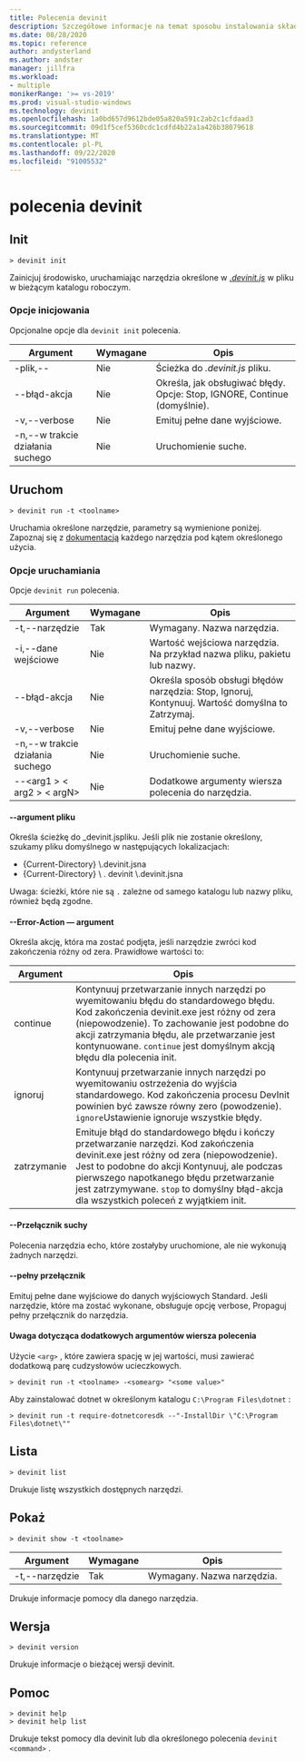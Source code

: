 ```yaml
---
title: Polecenia devinit
description: Szczegółowe informacje na temat sposobu instalowania składników przy użyciu poleceń devinit.
ms.date: 08/28/2020
ms.topic: reference
author: andysterland
ms.author: andster
manager: jillfra
ms.workload:
- multiple
monikerRange: '>= vs-2019'
ms.prod: visual-studio-windows
ms.technology: devinit
ms.openlocfilehash: 1a0bd657d9612bde05a820a591c2ab2c1cfdaad3
ms.sourcegitcommit: 09d1f5cef5360cdc1cdfd4b22a1a426b38079618
ms.translationtype: MT
ms.contentlocale: pl-PL
ms.lasthandoff: 09/22/2020
ms.locfileid: "91005532"
---
```

# <a name="devinit-commands"></a>polecenia devinit

## <a name="init"></a>Init

```console
> devinit init
```

Zainicjuj środowisko, uruchamiając narzędzia określone w [_.devinit.js_](devinit-json.md) w pliku w bieżącym katalogu roboczym.  

### <a name="options-for-init"></a>Opcje inicjowania

Opcjonalne opcje dla `devinit init` polecenia.

| Argument             | Wymagane | Opis                                                               |
|----------------------|----------|---------------------------------------------------------------------------|
| -plik,--           | Nie       | Ścieżka do _.devinit.js_ pliku.                                         |
| --błąd-akcja       | Nie       | Określa, jak obsługiwać błędy. Opcje: Stop, IGNORE, Continue (domyślnie).|
| -v,--verbose         | Nie       | Emituj pełne dane wyjściowe.                                                      |
| -n,--w trakcie działania suchego         | Nie       | Uruchomienie suche.                                                                  |

## <a name="run"></a>Uruchom

```console
> devinit run -t <toolname>
```

Uruchamia określone narzędzie, parametry są wymienione poniżej. Zapoznaj się z [dokumentacją](devinit-tool-list.md) każdego narzędzia pod kątem określonego użycia.

### <a name="options-for-run"></a>Opcje uruchamiania

Opcje `devinit run` polecenia.

| Argument                                  | Wymagane | Opis                                                                          |
|-------------------------------------------|----------|--------------------------------------------------------------------------------------|
| -t,--narzędzie                                 | Tak      | Wymagany. Nazwa narzędzia.                                                             |
| -i,--dane wejściowe                                | Nie       | Wartość wejściowa narzędzia. Na przykład nazwa pliku, pakietu lub nazwy.                           |
| --błąd-akcja                            | Nie       | Określa sposób obsługi błędów narzędzia: Stop, Ignoruj, Kontynuuj. Wartość domyślna to Zatrzymaj. |
| -v,--verbose                              | Nie       | Emituj pełne dane wyjściowe.                                                                 |
| -n,--w trakcie działania suchego                              | Nie       | Uruchomienie suche.                                                                             |
| --&lt;arg1 &gt; &lt; arg2 &gt; &lt; argN&gt;  | Nie       | Dodatkowe argumenty wiersza polecenia do narzędzia.                                       |

#### <a name="--file-argument"></a>--argument pliku

Określa ścieżkę do _devinit.jspliku. Jeśli plik nie zostanie określony, szukamy pliku domyślnego w następujących lokalizacjach:

* {Current-Directory} \\.devinit.jsna
* {Current-Directory} \\ . devinit \\.devinit.jsna

Uwaga: ścieżki, które nie są `.` zależne od samego katalogu lub nazwy pliku, również będą zgodne.

#### <a name="--error-action-argument"></a>--Error-Action — argument

Określa akcję, która ma zostać podjęta, jeśli narzędzie zwróci kod zakończenia różny od zera. Prawidłowe wartości to:

| Argument | Opis                                                                                                                                                                                                                                                                           |
|----------|---------------------------------------------------------------------------------------------------------------------------------------------------------------------------------------------------------------------------------------------------------------------------------------|
| continue | Kontynuuj przetwarzanie innych narzędzi po wyemitowaniu błędu do standardowego błędu. Kod zakończenia devinit.exe jest różny od zera (niepowodzenie). To zachowanie jest podobne do akcji zatrzymania błędu, ale przetwarzanie jest kontynuowane. `continue` jest domyślnym akcją błędu dla polecenia init.              |
| ignoruj   | Kontynuuj przetwarzanie innych narzędzi po wyemitowaniu ostrzeżenia do wyjścia standardowego. Kod zakończenia procesu DevInit powinien być zawsze równy zero (powodzenie). `ignore`Ustawienie ignoruje wszystkie błędy.                                                                                                      |
| zatrzymanie     | Emituje błąd do standardowego błędu i kończy przetwarzanie narzędzi. Kod zakończenia devinit.exe jest różny od zera (niepowodzenie). Jest to podobne do akcji Kontynuuj, ale podczas pierwszego napotkanego błędu przetwarzanie jest zatrzymywane. `stop` to domyślny błąd-akcja dla wszystkich poleceń z wyjątkiem init. |

#### <a name="--dry-run-switch"></a>--Przełącznik suchy

Polecenia narzędzia echo, które zostałyby uruchomione, ale nie wykonują żadnych narzędzi. 

#### <a name="--verbose-switch"></a>--pełny przełącznik

Emituj pełne dane wyjściowe do danych wyjściowych Standard. Jeśli narzędzie, które ma zostać wykonane, obsługuje opcję verbose, Propaguj pełny przełącznik do narzędzia.

#### <a name="note-on-additional-command-line-arguments"></a>Uwaga dotycząca dodatkowych argumentów wiersza polecenia

Użycie `<arg>` , które zawiera spację w jej wartości, musi zawierać dodatkową parę cudzysłowów ucieczkowych.

```console
> devinit run -t <toolname> -<somearg> "<some value>"
```

Aby zainstalować dotnet w określonym katalogu `C:\Program Files\dotnet` :

```console
> devinit run -t require-dotnetcoresdk --"-InstallDir \"C:\Program Files\dotnet\""
```

## <a name="list"></a>Lista

```console
> devinit list
```

Drukuje listę wszystkich dostępnych narzędzi.

## <a name="show"></a>Pokaż

```console
> devinit show -t <toolname>
```

| Argument       | Wymagane | Opis                                                                          |
|----------------|----------|--------------------------------------------------------------------------------------|
| -t,--narzędzie      | Tak      | Wymagany. Nazwa narzędzia.                                                             |

Drukuje informacje pomocy dla danego narzędzia.

## <a name="version"></a>Wersja

```console
> devinit version
```

Drukuje informacje o bieżącej wersji devinit.

## <a name="help"></a>Pomoc

```console
> devinit help
> devinit help list
```

Drukuje tekst pomocy dla devinit lub dla określonego polecenia `devinit <command>` .
 